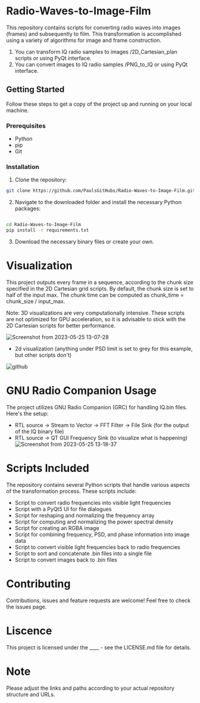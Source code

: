 # Radio-Waves-to-Image-Film
This repository contains scripts for converting radio waves into images (frames) and subsequently to film. This transformation is accomplished using a variety of algorithms for image and frame construction.
1. You can transform IQ radio samples to images /2D_Cartesian_plan scripts or using PyQt interface.
2. You can convert images to IQ radio samples /PNG_to_IQ or using PyQt interface.
## Getting Started

Follow these steps to get a copy of the project up and running on your local machine.

### Prerequisites

- Python
- pip
- Git

### Installation

1. Clone the repository:

```bash
git clone https://github.com/PaulsGitHubs/Radio-Waves-to-Image-Film.git
```
2. Navigate to the downloaded folder and install the necessary Python packages:

```bash

cd Radio-Waves-to-Image-Film
pip install -r requirements.txt
```
3. Download the necessary binary files or create your own.

# Visualization

This project outputs every frame in a sequence, according to the chunk size specified in the 2D Cartesian grid scripts. By default, the chunk size is set to half of the input max. The chunk time can be computed as chunk_time = chunk_size / input_max.

Note: 3D visualizations are very computationally intensive. These scripts are not optimized for GPU acceleration, so it is advisable to stick with the 2D Cartesian scripts for better performance.

![Screenshot from 2023-05-25 13-07-28](https://github.com/PaulsGitHubs/Radio-Waves-to-Image-Film/assets/102178068/cdb96dab-ed72-470e-babd-293d88acc63b)

- 2d visualization (anything under PSD limit is set to grey for this example, but other scripts don't)

![github](https://github.com/PaulsGitHubs/Radio-Waves-to-Image-Film/assets/102178068/d9bad222-b6e4-42fb-9976-4ca4116630e2)


# GNU Radio Companion Usage

The project utilizes GNU Radio Companion (GRC) for handling IQ.bin files. Here's the setup:
- RTL source -> Stream to Vector -> FFT Filter -> File Sink (for the output of the IQ binary file)
- RTL source -> QT GUI Frequency Sink (to visualize what is happening)
![Screenshot from 2023-05-25 13-18-37](https://github.com/PaulsGitHubs/Radio-Waves-to-Image-Film/assets/102178068/356fa74d-42a9-409b-9b6f-10251b33c5d6)

# Scripts Included

The repository contains several Python scripts that handle various aspects of the transformation process. These scripts include:
- Script to convert radio frequencies into visible light frequencies
- Script with a PyQt5 UI for file dialogues
- Script for reshaping and normalizing the frequency array
- Script for computing and normalizing the power spectral density
- Script for creating an RGBA image
- Script for combining frequency, PSD, and phase information into image data
- Script to convert visible light frequencies back to radio frequencies
- Script to sort and concatenate .bin files into a single file
- Script to convert images back to .bin files

# Contributing

Contributions, issues and feature requests are welcome! Feel free to check the issues page.

# Liscence
This project is licensed under the ____ - see the LICENSE.md file for details.

# Note
Please adjust the links and paths according to your actual repository structure and URLs.

